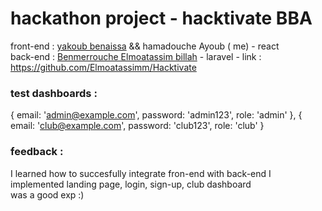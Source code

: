 
# hackathon project - hacktivate BBA

front-end : [yakoub benaissa](https://github.com/YakoubBenaisa) && hamadouche Ayoub ( me) - react
<br>
back-end : [Benmerrouche Elmoatassim billah](https://github.com/Elmoatassimm) - laravel - link : https://github.com/Elmoatassimm/Hacktivate


### test dashboards :
{ email: 'admin@example.com', password: 'admin123', role: 'admin' },
{ email: 'club@example.com', password: 'club123', role: 'club' }

### feedback :
I learned how to succesfully integrate fron-end with back-end
I implemented landing page, login, sign-up, club dashboard
<br>
was a good exp :)
